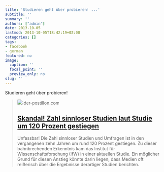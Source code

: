 ```yaml
---
title: 'Studieren geht über probieren! ...'
subtitle: ''
summary: ''
authors: ["admin"]
date: 2013-10-05
lastmod: 2013-10-05T18:42:19+02:00
categories: []
tags:
- facebook
- german
featured: no
image:
  caption: ''
  focal_point: ''
  preview_only: no
slug: ''
---
```

Studieren geht über probieren!
> [![](https://4.bp.blogspot.com/-R9tSgvKI7CE/UtB48cdQMfI/AAAAAAAAX-I/PdiuTmkMOZU/w1200-h630-p-k-no-nu/Fotolia_35316683_S.jpg)](http://www.der-postillon.com/2012/03/skandal-zahl-sinnloser-studien-um-120.html)
> der-postillon.com
> ## [Skandal! Zahl sinnloser Studien laut Studie um 120 Prozent gestiegen](http://www.der-postillon.com/2012/03/skandal-zahl-sinnloser-studien-um-120.html)
>
>Unfassbar! Die Zahl sinnloser Studien und Umfragen ist in den vergangenen zehn Jahren um rund 120 Prozent gestiegen. Zu dieser bahnbrechenden Erkenntnis kam das Institut für Wissenschaftsforschung (IfW) in einer aktuellen Studie. Ein möglicher Grund für diesen Anstieg könnte darin liegen, dass Medien oft reißerisch über die Ergebnisse derartiger Studien berichten.


